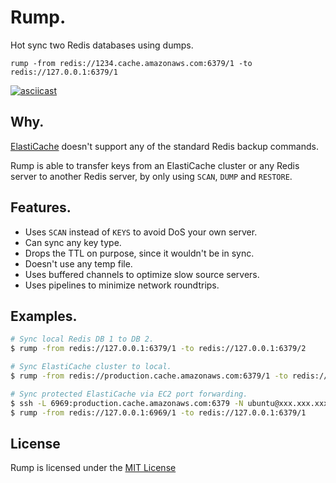 # Rump.

Hot sync two Redis databases using dumps.

`rump -from redis://1234.cache.amazonaws.com:6379/1 -to redis://127.0.0.1:6379/1`

[![asciicast](https://asciinema.org/a/94355.png)](https://asciinema.org/a/94355)

## Why.

[ElastiCache]( http://docs.aws.amazon.com/AmazonElastiCache/latest/UserGuide/ClientConfig.RestrictedCommands.html ) doesn't support any of the standard Redis backup commands.

Rump is able to transfer keys from an ElastiCache cluster or any Redis server to another Redis server, by only using `SCAN`, `DUMP` and `RESTORE`.

## Features.

- Uses `SCAN` instead of `KEYS` to avoid DoS your own server.
- Can sync any key type.
- Drops the TTL on purpose, since it wouldn't be in sync.
- Doesn't use any temp file.
- Uses buffered channels to optimize slow source servers.
- Uses pipelines to minimize network roundtrips.

## Examples.

```sh
# Sync local Redis DB 1 to DB 2.
$ rump -from redis://127.0.0.1:6379/1 -to redis://127.0.0.1:6379/2

# Sync ElastiCache cluster to local.
$ rump -from redis://production.cache.amazonaws.com:6379/1 -to redis://127.0.0.1:6379/1

# Sync protected ElastiCache via EC2 port forwarding.
$ ssh -L 6969:production.cache.amazonaws.com:6379 -N ubuntu@xxx.xxx.xxx.xxx &
$ rump -from redis://127.0.0.1:6969/1 -to redis://127.0.0.1:6379/1
```

## License

Rump is licensed under the [MIT License](https://opensource.org/licenses/MIT)
